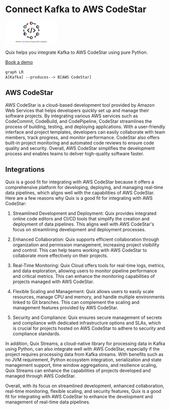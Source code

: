 # Connect Kafka to AWS CodeStar

![](./images/logo_1.jpg)

Quix helps you integrate Kafka to AWS CodeStar using pure Python.

<div>
<a class="md-button md-button--primary" href="https://share.hsforms.com/1iW0TmZzKQMChk0lxd_tGiw4yjw2?__hstc=175542013.2303933fbd746c0ac86d9ccbe9bc9100.1728383268831.1729603416735.1729620918855.31&__hssc=175542013.1.1729620918855&__hsfp=2132701734" target="_blank" style="margin-right:.5rem;">Book a demo</a>
<br/>
</div>

```mermaid
graph LR
A[Kafka] --produces--> B[AWS CodeStar]
```

## AWS CodeStar

AWS CodeStar is a cloud-based development tool provided by Amazon Web Services that helps developers quickly set up and manage their software projects. By integrating various AWS services such as CodeCommit, CodeBuild, and CodePipeline, CodeStar streamlines the process of building, testing, and deploying applications. With a user-friendly interface and project templates, developers can easily collaborate with team members, track progress, and monitor performance. CodeStar also offers built-in project monitoring and automated code reviews to ensure code quality and security. Overall, AWS CodeStar simplifies the development process and enables teams to deliver high-quality software faster.

## Integrations

Quix is a good fit for integrating with AWS CodeStar because it offers a comprehensive platform for developing, deploying, and managing real-time data pipelines, which aligns well with the capabilities of AWS CodeStar. Here are a few reasons why Quix is a good fit for integrating with AWS CodeStar:

1. Streamlined Development and Deployment: Quix provides integrated online code editors and CI/CD tools that simplify the creation and deployment of data pipelines. This aligns well with AWS CodeStar's focus on streamlining development and deployment processes.

2. Enhanced Collaboration: Quix supports efficient collaboration through organization and permission management, increasing project visibility and control. This can help teams working with AWS CodeStar to collaborate more effectively on their projects.

3. Real-Time Monitoring: Quix Cloud offers tools for real-time logs, metrics, and data exploration, allowing users to monitor pipeline performance and critical metrics. This can enhance the monitoring capabilities of projects managed with AWS CodeStar.

4. Flexible Scaling and Management: Quix allows users to easily scale resources, manage CPU and memory, and handle multiple environments linked to Git branches. This can complement the scaling and management features provided by AWS CodeStar.

5. Security and Compliance: Quix ensures secure management of secrets and compliance with dedicated infrastructure options and SLAs, which is crucial for projects hosted on AWS CodeStar to adhere to security and compliance standards.

In addition, Quix Streams, a cloud-native library for processing data in Kafka using Python, can also integrate well with AWS CodeStar, especially if the project requires processing data from Kafka streams. With benefits such as no JVM requirement, Python ecosystem integration, serialization and state management support, time window aggregations, and resilience scaling, Quix Streams can enhance the capabilities of projects developed and managed through AWS CodeStar. 

Overall, with its focus on streamlined development, enhanced collaboration, real-time monitoring, flexible scaling, and security features, Quix is a good fit for integrating with AWS CodeStar to enhance the development and management of real-time data pipelines.

